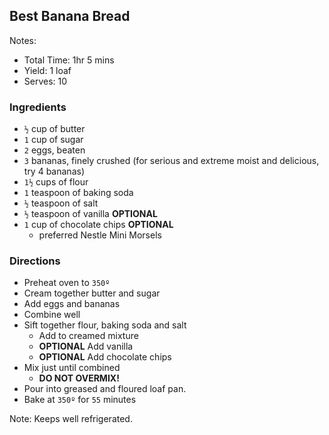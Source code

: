 ## Best Banana Bread
Notes:
- Total Time: 1hr 5 mins
- Yield: 1 loaf
- Serves: 10

### Ingredients
- `½` cup of butter
- `1` cup of sugar
- `2` eggs, beaten
- `3` bananas, finely crushed (for serious and extreme moist and delicious, try 4 bananas)
- `1½` cups of flour
- `1` teaspoon of baking soda
- `½` teaspoon of salt
- `½` teaspoon of vanilla  **OPTIONAL** 
- `1` cup of chocolate chips   **OPTIONAL** 
  - preferred Nestle Mini Morsels 

### Directions
- Preheat oven to `350º`
- Cream together butter and sugar
- Add eggs and bananas
- Combine well
- Sift together flour, baking soda and salt
  - Add to creamed mixture
  - **OPTIONAL** Add vanilla
  - **OPTIONAL** Add chocolate chips
- Mix just until combined
  - **DO NOT OVERMIX!**
- Pour into greased and floured loaf pan.
- Bake at `350º` for `55` minutes

Note: Keeps well refrigerated.
